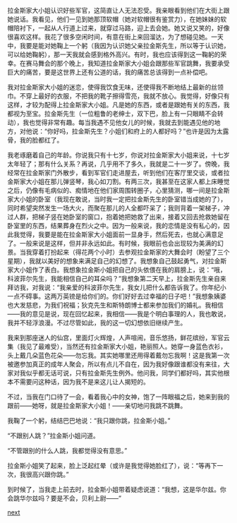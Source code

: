 
拉金斯家大小姐认识好些军官，这简直让人无法忍受。我亲眼看到他们在大街上跟她说话。我看见，他们一见到她那顶软帽（她对软帽很有鉴赏力），在她妹妹的软帽陪衬下，一起从人行道上过来，就穿过马路，迎上去会她。她又说又笑的，好像很喜欢这样。我花了很多空闲时间，有意在街上来回溜达，为了想碰见她。一天中，我要是能对她鞠上一个躬（我因为认识她父亲拉金斯先生，所以等于认识她，可以给她鞠躬），那一天我就会感到格外高兴。有时，我也应该得到这一鞠躬的荣幸。在赛马舞会的那个晚上，我知道拉金斯家大小姐会跟那些军官跳舞，我要承受巨大的痛苦，要是这世界上还有公道的话，我的痛苦总该得到一点补偿吧。

我对拉金斯家大小姐的迷恋，使得我饮食无味，还使得我不断地结上最新的丝领巾。不穿上最好的衣服，不把我的靴子擦得雪亮，我就不放心。我觉得，好像只有这样，才较为配得上拉金斯家大小姐。凡是她的东西，或者是跟她有关的东西，我都视为至宝。拉金斯先生（一位粗鲁的老绅士，双下巴，脸上有一只眼睛不会转动），我也觉得非常有趣。每当我遇不见他女儿的时候，我就去到能遇见他的地方，对他说：“你好吗，拉金斯先生？小姐们和府上的人都好吗？”也许是因为太露骨，我的脸都红了。

我老琢磨着自己的年龄。你说我只有十七岁，你说对拉金斯家大小姐来说，十七岁太年轻了；那有什么关系？再说，几乎用不了多久，我就是二十一岁了。傍晚，我经常在拉金斯家门外散步，看到军官们走进屋去，听到他们在客厅里交谈，或者拉金斯家大小姐在那儿弹竖琴，我心如刀割。有两三次，我甚至在这家人都上床睡觉之后，仍像有毛病似的、痴情地在他们家周围转圈子，心里猜测，哪一间是拉金斯家大小姐的卧室（我现在敢说，当时我一定把拉金斯先生的卧室错当成她的了），同时希望突然发生一场大火，而聚在那儿的人全都吓呆了；我则背着一架梯子，冲过人群，把梯子竖在她卧室的窗口，抱着她把她救了出来，接着又回去抢救她留在卧室里的东西，结果葬身在烈火之中。因为一般来说，我的恋情是没有私心的，因此我觉得，我要是能在拉金斯家大小姐面前一显身手，然后死去，也就心满意足了。一般来说是这样，但并非永远如此。有时候，我眼前也会出现较为美满的幻景。当我穿着打扮起来（得花两个小时）去参观拉金斯家的大舞会时（盼望了三个星期），我就以美好的想象来满足自己的幻想了。我想象自己鼓起勇气，对拉金斯家大小姐作了表白。我想象拉金斯小姐把自己的头依偎在我的肩膀上，说：“哦，科波菲尔先生，我能相信自己的耳朵吗？”我想象第二天早上，拉金斯先生亲自来拜访我，对我说：“我亲爱的科波菲尔先生，我女儿把什么都告诉我了。你年纪小一点不碍事。这两万英镑是给你们的。你们好好去过幸福的日子吧！”我想象姨婆也大发慈悲，为我们祝福；狄克先生和斯特朗博士都来参加我们的婚礼。我相信——我的意见是说，现在回忆起来，我相信——我是个明白事理的人，我也敢说，我并不轻浮浪漫。不过尽管如此，我的这一切幻想依旧继续产生。

我来到那座迷人的仙宫，里面灯火辉煌，人声喧闹，音乐悠扬，鲜花缤纷，军官云集（我见了最难受），当然还有拉金斯家大小姐，艳丽照人。她穿一身蓝色衣衫，头上戴几朵蓝色花朵——勿忘我。其实她哪里还用得着戴勿忘我啊！这是我第一次被邀参加真正的成年人聚会，所以有点儿不自在，因为我好像跟谁都没有来往，大家对我似乎都无话可说，只有拉金斯先生例外。他问我，同学们都好吗，其实他根本不需要问这种话，因为我不是来这儿让人揭短的。

不过，当我在门口待了一会，看着我心中的女神，饱了一阵眼福之后，她来到我的跟前——她呀，就是拉金斯家大小姐！——亲切地问我跳不跳舞。

我鞠了一个躬，结结巴巴地说：“我只跟你跳，拉金斯小姐。”

“不跟别人跳？”拉金斯小姐问道。

“不管跟别的什么人跳，我都觉得没有意思。”

拉金斯小姐笑了起来，脸上泛起红晕（或许是我觉得她脸红了），说：“等再下一次，我很高兴跟你跳。”

到时候了，当我走上前去时，拉金斯小姐带着疑虑说道：“我想，这是华尔兹。你会跳华尔兹吗？要是不会，贝利上尉——”

[next](page243.md)